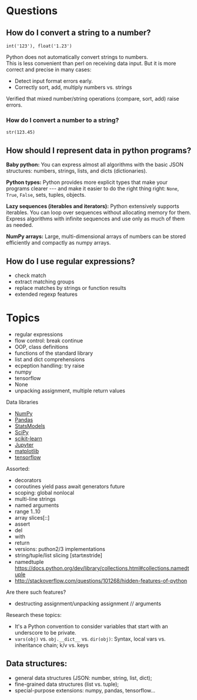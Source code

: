 # Questions

## How do I convert a string to a number?

    int('123'), float('1.23')

Python does not automatically convert strings to numbers.  
This is less convenient than perl on receiving data input.
But it is more correct and precise in many cases:

* Detect input format errors early.
* Correctly sort, add, multiply numbers vs. strings

Verified that mixed number/string operations (compare, sort, 
add) raise errors.

### How do I convert a number to a string?

    str(123.45)

## How should I represent data in python programs?

**Baby python:** You can express almost all algorithms
with the basic JSON structures: numbers, strings, lists,
and dicts (dictionaries).

**Python types:** Python provides more explicit types
that make your programs clearer --- and make it easier
to do the right thing right: `None`, `True`, `False`, 
sets, tuples, objects.

**Lazy sequences (iterables and iterators):** Python 
extensively supports iterables.  You can loop over 
sequences without allocating memory for them.  Express 
algorithms with infinite sequences and use only as much 
of them as needed.

**NumPy arrays:** Large, multi-dimensional arrays of 
numbers can be stored efficiently and compactly as numpy
arrays.

## How do I use regular expressions?

* check match
* extract matching groups
* replace matches by strings or function results
* extended regexp features

# Topics

* regular expressions
* flow control: break continue
* OOP, class definitions
* functions of the standard library
* list and dict comprehensions
* ecpeption handling: try raise
* numpy
* tensorflow
* None
* unpacking assignment, multiple return values

Data libraries
* [NumPy](http://www.numpy.org/)
* [Pandas](http://pandas.pydata.org/)
* [StatsModels](http://statsmodels.sourceforge.net/)
* [SciPy](http://www.scipy.org/)
* [scikit-learn](http://scikit-learn.org/)
* [Jupyter](http://jupyter.org/)
* [matplotlib](http://matplotlib.org/)
* [tensorflow](https://www.tensorflow.org/)

Assorted:

* decorators
* coroutines yield pass await generators future
* scoping: global nonlocal
* multi-line strings
* named arguments
* range 1..10
* array slices[::]
* assert
* del
* with
* return
* versions: puthon2/3 implementations
* string/tuple/list slicing [start:end:stride]
* namedtuple https://docs.python.org/dev/library/collections.html#collections.namedtuple
* http://stackoverflow.com/questions/101268/hidden-features-of-python

Are there such features?

* destructing assignment/unpacking assignment // arguments

Research these topics:

* It's a Python convention to consider variables that start with an
  underscore to be private.
 * `vars(obj)` vs. `obj.__dict__` vs. `dir(obj)`: Syntax, local vars vs. inheritance chain; k/v vs. keys

## Data structures:

* general data structures (JSON: number, string, list, dict); 
* fine-grained data structures (list vs. tuple); 
* special-purpose extensions: numpy, pandas, tensorflow...
